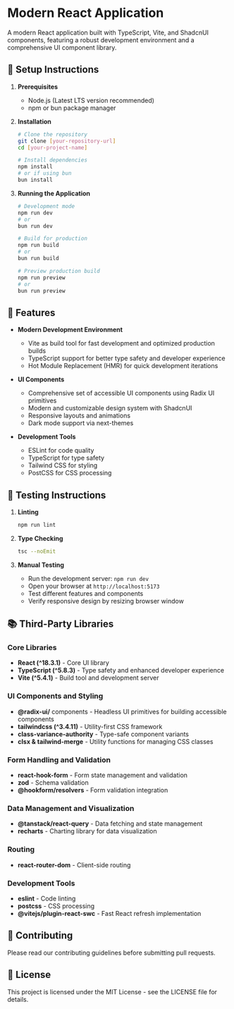 # Modern React Application

A modern React application built with TypeScript, Vite, and ShadcnUI components, featuring a robust development environment and a comprehensive UI component library.

## 🚀 Setup Instructions

1. **Prerequisites**
   - Node.js (Latest LTS version recommended)
   - npm or bun package manager

2. **Installation**
   ```bash
   # Clone the repository
   git clone [your-repository-url]
   cd [your-project-name]

   # Install dependencies
   npm install
   # or if using bun
   bun install
   ```

3. **Running the Application**
   ```bash
   # Development mode
   npm run dev
   # or
   bun run dev

   # Build for production
   npm run build
   # or
   bun run build

   # Preview production build
   npm run preview
   # or
   bun run preview
   ```

## 🎯 Features

- **Modern Development Environment**
  - Vite as build tool for fast development and optimized production builds
  - TypeScript support for better type safety and developer experience
  - Hot Module Replacement (HMR) for quick development iterations

- **UI Components**
  - Comprehensive set of accessible UI components using Radix UI primitives
  - Modern and customizable design system with ShadcnUI
  - Responsive layouts and animations
  - Dark mode support via next-themes

- **Development Tools**
  - ESLint for code quality
  - TypeScript for type safety
  - Tailwind CSS for styling
  - PostCSS for CSS processing

## 🧪 Testing Instructions

1. **Linting**
   ```bash
   npm run lint
   ```

2. **Type Checking**
   ```bash
   tsc --noEmit
   ```

3. **Manual Testing**
   - Run the development server: `npm run dev`
   - Open your browser at `http://localhost:5173`
   - Test different features and components
   - Verify responsive design by resizing browser window

## 📚 Third-Party Libraries

### Core Libraries
- **React (^18.3.1)** - Core UI library
- **TypeScript (^5.8.3)** - Type safety and enhanced developer experience
- **Vite (^5.4.1)** - Build tool and development server

### UI Components and Styling
- **@radix-ui/** components - Headless UI primitives for building accessible components
- **tailwindcss (^3.4.11)** - Utility-first CSS framework
- **class-variance-authority** - Type-safe component variants
- **clsx & tailwind-merge** - Utility functions for managing CSS classes

### Form Handling and Validation
- **react-hook-form** - Form state management and validation
- **zod** - Schema validation
- **@hookform/resolvers** - Form validation integration

### Data Management and Visualization
- **@tanstack/react-query** - Data fetching and state management
- **recharts** - Charting library for data visualization

### Routing
- **react-router-dom** - Client-side routing

### Development Tools
- **eslint** - Code linting
- **postcss** - CSS processing
- **@vitejs/plugin-react-swc** - Fast React refresh implementation

## 🤝 Contributing

Please read our contributing guidelines before submitting pull requests.

## 📄 License

This project is licensed under the MIT License - see the LICENSE file for details.